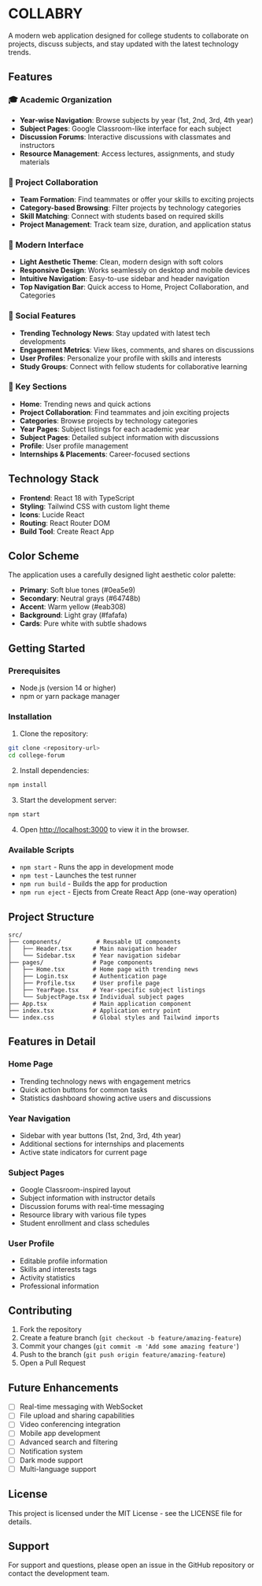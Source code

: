 # COLLABRY

A modern web application designed for college students to collaborate on projects, discuss subjects, and stay updated with the latest technology trends.

## Features

### 🎓 Academic Organization
- **Year-wise Navigation**: Browse subjects by year (1st, 2nd, 3rd, 4th year)
- **Subject Pages**: Google Classroom-like interface for each subject
- **Discussion Forums**: Interactive discussions with classmates and instructors
- **Resource Management**: Access lectures, assignments, and study materials

### 🤝 Project Collaboration
- **Team Formation**: Find teammates or offer your skills to exciting projects
- **Category-based Browsing**: Filter projects by technology categories
- **Skill Matching**: Connect with students based on required skills
- **Project Management**: Track team size, duration, and application status

### 📱 Modern Interface
- **Light Aesthetic Theme**: Clean, modern design with soft colors
- **Responsive Design**: Works seamlessly on desktop and mobile devices
- **Intuitive Navigation**: Easy-to-use sidebar and header navigation
- **Top Navigation Bar**: Quick access to Home, Project Collaboration, and Categories

### 🔔 Social Features
- **Trending Technology News**: Stay updated with latest tech developments
- **Engagement Metrics**: View likes, comments, and shares on discussions
- **User Profiles**: Personalize your profile with skills and interests
- **Study Groups**: Connect with fellow students for collaborative learning

### 🎯 Key Sections
- **Home**: Trending news and quick actions
- **Project Collaboration**: Find teammates and join exciting projects
- **Categories**: Browse projects by technology categories
- **Year Pages**: Subject listings for each academic year
- **Subject Pages**: Detailed subject information with discussions
- **Profile**: User profile management
- **Internships & Placements**: Career-focused sections

## Technology Stack

- **Frontend**: React 18 with TypeScript
- **Styling**: Tailwind CSS with custom light theme
- **Icons**: Lucide React
- **Routing**: React Router DOM
- **Build Tool**: Create React App

## Color Scheme

The application uses a carefully designed light aesthetic color palette:

- **Primary**: Soft blue tones (#0ea5e9)
- **Secondary**: Neutral grays (#64748b)
- **Accent**: Warm yellow (#eab308)
- **Background**: Light gray (#fafafa)
- **Cards**: Pure white with subtle shadows

## Getting Started

### Prerequisites

- Node.js (version 14 or higher)
- npm or yarn package manager

### Installation

1. Clone the repository:
```bash
git clone <repository-url>
cd college-forum
```

2. Install dependencies:
```bash
npm install
```

3. Start the development server:
```bash
npm start
```

4. Open [http://localhost:3000](http://localhost:3000) to view it in the browser.

### Available Scripts

- `npm start` - Runs the app in development mode
- `npm test` - Launches the test runner
- `npm run build` - Builds the app for production
- `npm run eject` - Ejects from Create React App (one-way operation)

## Project Structure

```
src/
├── components/          # Reusable UI components
│   ├── Header.tsx      # Main navigation header
│   └── Sidebar.tsx     # Year navigation sidebar
├── pages/              # Page components
│   ├── Home.tsx        # Home page with trending news
│   ├── Login.tsx       # Authentication page
│   ├── Profile.tsx     # User profile page
│   ├── YearPage.tsx    # Year-specific subject listings
│   └── SubjectPage.tsx # Individual subject pages
├── App.tsx             # Main application component
├── index.tsx           # Application entry point
└── index.css           # Global styles and Tailwind imports
```

## Features in Detail

### Home Page
- Trending technology news with engagement metrics
- Quick action buttons for common tasks
- Statistics dashboard showing active users and discussions

### Year Navigation
- Sidebar with year buttons (1st, 2nd, 3rd, 4th year)
- Additional sections for internships and placements
- Active state indicators for current page

### Subject Pages
- Google Classroom-inspired layout
- Subject information with instructor details
- Discussion forums with real-time messaging
- Resource library with various file types
- Student enrollment and class schedules

### User Profile
- Editable profile information
- Skills and interests tags
- Activity statistics
- Professional information

## Contributing

1. Fork the repository
2. Create a feature branch (`git checkout -b feature/amazing-feature`)
3. Commit your changes (`git commit -m 'Add some amazing feature'`)
4. Push to the branch (`git push origin feature/amazing-feature`)
5. Open a Pull Request

## Future Enhancements

- [ ] Real-time messaging with WebSocket
- [ ] File upload and sharing capabilities
- [ ] Video conferencing integration
- [ ] Mobile app development
- [ ] Advanced search and filtering
- [ ] Notification system
- [ ] Dark mode support
- [ ] Multi-language support

## License

This project is licensed under the MIT License - see the LICENSE file for details.

## Support

For support and questions, please open an issue in the GitHub repository or contact the development team. 